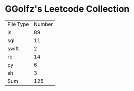 # GGolfz's Leetcode Collection

<table><tr><td>File Type</td><td>Number</td></tr><tr><td>js</td><td>89</td></tr><tr><td>sql</td><td>11</td></tr><tr><td>swift</td><td>2</td></tr><tr><td>rb</td><td>14</td></tr><tr><td>py</td><td>6</td></tr><tr><td>sh</td><td>3</td></tr><tr><td>Sum</td><td>125</td></tr></table>